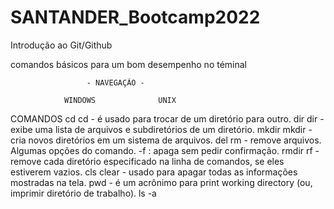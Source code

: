 # SANTANDER_Bootcamp2022

Introdução ao Git/Github

comandos básicos para um bom desempenho no téminal

                     - NAVEGAÇÃO -
 
                WINDOWS              UNIX

COMANDOS          cd                  cd        -  é usado para trocar de um diretório para outro.
                  dir                 dir       -  exibe uma lista de arquivos e subdiretórios de um diretório.
                 mkdir               mkdir      -  cria novos diretórios em um sistema de arquivos.
                  del                 rm        -  remove arquivos. Algumas opções do comando. -f : apaga sem pedir confirmação.
                 rmdir                rf        -  remove cada diretório especificado na linha de comandos, se eles estiverem vazios.
                  cls                clear      -   usado para apagar todas as informações mostradas na tela.
                                      pwd       -  é um acrônimo para print working directory (ou, imprimir diretório de trabalho).
                                     ls -a
